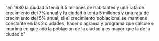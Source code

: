 "en 1980 la ciudad a tenia 3.5 millones de habitantes y una rata de crecimiento del 7% anual y la ciudad b tenia 5 millones y una rata de crecimiento del 5% anual, si el crecimiento poblacional se mantiene constante en las 2 ciudades, hacer diagrama y programa que calcule e imprima en que año la poblacion de la ciudad a es mayor que la de la ciudad b"